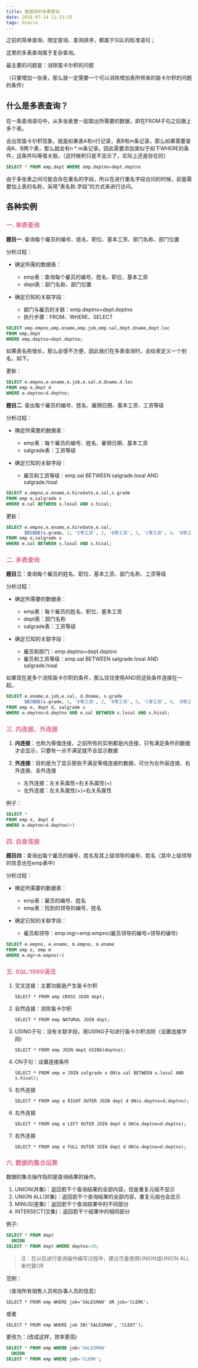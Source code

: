 ```yaml
---
title: 数据库的多表查询
date: 2018-07-14 11:13:15
tags: Oracle
---
```


之前的简单查询、限定查询、查询排序，都属于SQL的标准语句；

这里的多表查询属于复杂查询。

最主要的问题是：消除笛卡尔积的问题

（只要增加一张表，那么就一定需要一个可以消除增加表所带来的笛卡尔积的问题的条件）

## 什么是多表查询？
   
   在一条查询语句中，从多张表里一起取出所需要的数据，即在FROM子句之后跟上多个表。
   
   会出现笛卡尔积现象，就是如果表A有n行记录，表B有m条记录，那么如果需要查询A、B两个表，那么就会有n * m条记录。因此需要添加类似于如下WHERE的条件，这条件叫等值关联。（这时候积只是不显示了，实际上还是存在的）
   
   ```sql
   SELECT * FROM emp,dept WHERE emp.deptno=dept.deptno
   ```
   
   由于多张表之间可能会存在重名的字段，所以在进行重名字段访问的时候，前面需要加上表的名称，采用“表名称.字段”的方式来进行访问。
   
## 各种实例

### <font color=palevioletred>一. 单表查询</font>

**题目一**. 查询每个雇员的编号、姓名、职位、基本工资、部门名称、部门位置

分析过程：
   
* 确定所需的数据表：
      
  * emp表：查询每个雇员的编号、姓名、职位、基本工资
  * dept表：部门名称、部门位置
   
* 确定已知的关联字段：

  * 部门与雇员的关联：emp.deptno=dept.deptno
  * 执行步骤：FROM、WHERE、SELECT

```sql
SELECT emp.empno,emp.ename,emp.job,emp.sal,dept.dname,dept.loc
FROM emp,dept
WHERE emp.deptno=dept.deptno;
```

如果表名称很长，那么会很不方便，因此我们在多表查询时，会给表定义一个别名，如下。

更新：

```sql
SELECT e.empno,e.ename,e.job,e.sal,d.dname,d.loc
FROM emp e,dept d
WHERE e.deptno=d.deptno;
```


**题目二**. 查出每个雇员的编号、姓名、雇佣日期、基本工资、工资等级

分析过程：

* 确定所需要的数据表：

   * emp表：每个雇员的编号、姓名、雇佣日期、基本工资
   * salgrade表：工资等级
   
* 确定已知的关联字段：
   
   * 雇员和工资等级：emp.sal BETWEEN salgrade.losal AND salgrade.hisal


```sql
SELECT e.empno,e.ename,e.hiredate,e.sal,s.grade
FROM emp e,salgrade s
WHERE e.sal BETWEEN s.losal AND s.hisal;
```

更新：

```sql
SELECT e.empno,e.ename,e.hiredate,e.sal,
       DECODE(s.grade, 1, 'E等工资', 2, 'D等工资', 3, 'C等工资', 4, 'B等工资', 5, 'A等工资') grade
FROM emp e,salgrade s
WHERE e.sal BETWEEN s.losal AND s.hisal;
```

### <font color=palevioletred>二. 多表查询</font>

**题目三**：查询每个雇员的姓名、职位、基本工资、部门名称、工资等级

分析过程：

* 确定所需要的数据表：
 
  * emp表：每个雇员的姓名、职位、基本工资
  * dept表：部门名称
  * salgrade表：工资等级
  
* 确定已知的关联字段：
   
  * 雇员和部门：emp.deptno=dept.deptno
  * 雇员和工资等级：emp.sal BETWEEN salgrade.losal AND salgrade.hisal

如果现在是多个消除笛卡尔积的条件，那么往往使用AND将这些条件连接在一起。
  
```sql
SELECT e.ename,e.job,e.sal, d.dname, s.grade
       DECODE(s.grade, 1, 'E等工资', 2, 'D等工资', 3, 'C等工资', 4, 'B等工资', 5, 'A等工资') grade
FROM emp e, dept d, salgrade s
WHERE e.deptno=d.deptno AND e.sal BETWEEN s.losal AND s.hisal;
```


### <font color=palevioletred>三. 内连接、外连接</font>

1. **内连接**：也称为等值连接，之前所有的实例都是内连接，只有满足条件的数据才会显示，只要有一点不满足就不会显示数据

2. **外连接**：目的是为了显示那些不满足等值连接的数据，可分为左外丽连接、右外连接、全外连接
   
   * 左外连接：左关系属性=右关系属性(+)
   * 左外连接：左关系属性(+)=右关系属性
   
  例子：
  
  ```sql
  SELECT *
  FROM emp e, dept d
  WHERE e.deptno=d.deptno(+)
  ```
  
  
### <font color=palevioletred>四. 自身连接</font>

**题目四**：查询出每个雇员的编号、姓名及其上级领导的编号、姓名（其中上级领导的信息也在emp表中）

分析过程：

* 确定所需要的数据表：
   
  * emp表：雇员的编号、姓名
  * emp表：找到的领导的编号、姓名
  
* 确定已知的关联字段：
   
  * 雇员和领导：emp.mgr=emp.empno(雇员领导的编号=领导的编号)

```sql
SELECT e.empno, e.ename, m.empno, m.ename
FROM emp e, emp m
WHERE e.mgr=m.empno(+)
```

### <font color=palevioletred>五. SQL:1999语法</font>

1. 交叉连接：主要功能是产生笛卡尔积

   `SELECT * FROM emp CROSS JOIN dept;`
 
2. 自然连接：消除笛卡尔积

   `SELECT * FROM emp NATURAL JOIN dept;`
 
3. USING子句：没有关联字段，用USING子句进行笛卡尔积消除（设置连接字段)

   `SELECT * FROM emp JOIN dept USING(deptno);`

4. ON子句：设置连接条件
   
   	`SELECT * FROM emp e JOIN salgrade s ON(e.sal BETWEEN s.losal AND s.hisal);`
   	
5. 右外连接

   `SELECT * FROM emp e RIGHT OUTER JOIN dept d ON(e.deptno=d.deptno);`

6. 左外连接

   `SELECT * FROM emp e LEFT OUTER JOIN dept d ON(e.deptno=d.deptno);`
   
7. 右外连接

   `SELECT * FROM emp e FULL OUTER JOIN dept d ON(e.deptno=d.deptno);`
   

### <font color=palevioletred>六. 数据的集合运算</font>

数据的集合操作指的是查询结果的操作。

1. UNION(并集)：返回若干个查询结果的全部内容，但是重复元祖不显示
2. UNION ALL(并集)：返回若干个查询结果的全部内容，重复元祖也会显示
3. MINUS(差集)：返回若干个查询结果中的不同部分
4. INTERSECT(交集)：返回若干个结果中的相同部分

例子:

```sql
SELECT * FROM dept
  UNION
SELECT * FROM dept WHERE deptno=10;
```

> 注：在以后进行查询操作编写过程中，建议尽量使用UNION或UNION ALL来代替OR

范例：

（查询所有销售人员和办事人员的信息）

`SELECT * FROM emp WHERE job='SALESMAN' OR job='CLERK';`

或者

`SELECT * FROM emp WHERE job IN('SALESMAN', 'CLEKT');`

更改为：(改成这样，效率更高)

```sql
SELECT * FROM emp WHERE job='SALESMAN' 
  UNION
SELECT * FROM emp WHERE job='CLERK';
```
